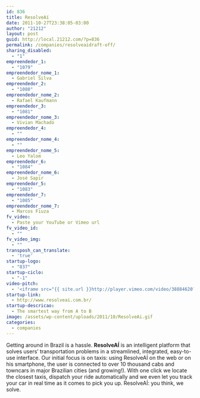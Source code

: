 ```yaml
---
id: 836
title: ResolveAí
date: 2011-10-27T23:38:05-03:00
author: "21212"
layout: post
guid: http://local.21212.com/?p=836
permalink: /companies/resolveaidraft-off/
sharing_disabled:
  - "1"
empreendedor_1:
  - "1079"
empreendedor_nome_1:
  - Gabriel Silva
empreendedor_2:
  - "1080"
empreendedor_nome_2:
  - Rafael Kaufmann
empreendedor_3:
  - "1081"
empreendedor_nome_3:
  - Vivian Machado
empreendedor_4:
  - ""
empreendedor_nome_4:
  - ""
empreendedor_nome_5:
  - Leo Yalom
empreendedor_6:
  - "1084"
empreendedor_nome_6:
  - José Sapir
empreendedor_5:
  - "1083"
empreendedor_7:
  - "1085"
empreendedor_nome_7:
  - Marcos Fiuza
fv_video:
  - Paste your YouTube or Vimeo url
fv_video_id:
  - ""
fv_video_img:
  - ""
transposh_can_translate:
  - 'true'
startup-logo:
  - "837"
startup-ciclo:
  - "-1"
video-pitch:
  - '<iframe src="{{ site.url }}http://player.vimeo.com/video/38884620?title=0&byline=0&portrait=0" width="640" height="360" frameborder="0" webkitAllowFullScreen mozallowfullscreen allowFullScreen></iframe>'
startup-link:
  - http://www.resolveai.com.br/
startup-descricao:
  - The smartest way from A to B
image: /assets/wp-content/uploads/2011/10/ResolveAi.gif
categories:
  - companies
---
```

Getting around in Brazil is a hassle. **ResolveAÍ** is an intelligent platform that solves users&#8217; transportation problems in a streamlined, integrated, easy-to-use interface. Our initial focus is on taxis: using ResolveAÍ on the web or on his smartphone, the user is connected to over 10 thousand cabs and towncars in major Brazilian cities (and growing!). With one click we locate the closest taxis, dispatch your ride automatically and we even let you track your car in real time as it comes to pick you up. ResolveAÍ: you think, we solve.